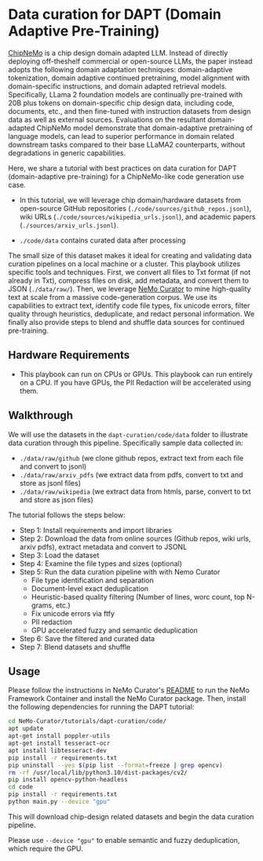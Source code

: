 # Data curation for DAPT (Domain Adaptive Pre-Training)

[ChipNeMo](https://arxiv.org/pdf/2311.00176) is a chip design domain adapted LLM. Instead of directly deploying off-theshelf
commercial or open-source LLMs, the paper instead adopts the following domain adaptation techniques:
domain-adaptive tokenization, domain adaptive continued pretraining, model alignment with domain-specific instructions, and domain adapted retrieval models. Specifically, LLama 2 foundation models are continually pre-trained with 20B plus tokens on domain-specific chip design data, including code, documents, etc., and then fine-tuned with instruction datasets from design data as well as external sources. Evaluations on the resultant domain-adapted ChipNeMo model demonstrate that
domain-adaptive pretraining of language models, can lead to superior performance in domain related downstream tasks compared to their base LLaMA2 counterparts, without degradations in generic capabilities.

Here, we share a tutorial with best practices on data curation for DAPT (domain-adaptive pre-training) for a ChipNeMo-like code generation use case.

* In this tutorial, we will leverage chip domain/hardware datasets from open-source GitHub repositories (`./code/sources/github_repos.jsonl`), wiki URLs (`./code/sources/wikipedia_urls.jsonl`), and academic papers (`./sources/arxiv_urls.jsonl`).

* `./code/data` contains curated data after processing

The small size of this dataset makes it ideal for creating and validating data curation pipelines on a local machine or a cluster.
This playbook utilizes specific tools and techniques. First, we convert all files to Txt format (if not already in Txt), compress files on disk, add metadata, and convert them to JSON (`./data/raw/`). Then, we leverage [NeMo Curator](https://github.com/NVIDIA/NeMo-Curator/tree/main) to mine high-quality text at scale from a massive code-generation corpus. We use its capabilities to extract text, identify code file types, fix unicode errors, filter quality through heuristics, deduplicate, and redact personal information. We finally also provide steps to blend and shuffle data sources for continued pre-training.


## Hardware Requirements
* This playbook can run on CPUs or GPUs. This playbook can run entirely on a CPU. If you have GPUs, the PII Redaction will be accelerated using them.


## Walkthrough

We will use the datasets in the `dapt-curation/code/data` folder to illustrate data curation through this pipeline. Specifically sample data collected in:
* `./data/raw/github` (we clone github repos, extract text from each file and convert to jsonl)
* `./data/raw/arxiv_pdfs` (we extract data from pdfs, convert to txt and store as jsonl files)
* `./data/raw/wikipedia` (we extract data from htmls, parse, convert to txt and store as json files)

The tutorial follows the steps below:<br>
- Step 1: Install requirements and import libraries<br>
- Step 2: Download the data from online sources (Github repos, wiki urls, arxiv pdfs), extract metadata and convert to JSONL<br>
- Step 3: Load the dataset <br>
- Step 4: Examine the file types and sizes (optional) <br>
- Step 5: Run the data curation pipeline with with Nemo Curator<br>
    - File type identification and separation
    - Document-level exact deduplication
    - Heuristic-based quality filtering (Number of lines, worc count, top N-grams, etc.)
    - Fix unicode errors via ftfy
    - PII redaction
    - GPU accelerated fuzzy and semantic deduplication
- Step 6: Save the filtered and curated data <br>
- Step 7: Blend datasets and shuffle


## Usage

Please follow the instructions in NeMo Curator's [README](https://github.com/NVIDIA/NeMo-Curator?tab=readme-ov-file#nemo-framework-container) to run the NeMo Framework Container and install the NeMo Curator package. Then, install the following dependencies for running the DAPT tutorial:

```bash
cd NeMo-Curator/tutorials/dapt-curation/code/
apt update
apt-get install poppler-utils
apt-get install tesseract-ocr
apt install libtesseract-dev
pip install -r requirements.txt
pip uninstall --yes $(pip list --format=freeze | grep opencv)
rm -rf /usr/local/lib/python3.10/dist-packages/cv2/
pip install opencv-python-headless
cd code
pip install -r requirements.txt
python main.py --device "gpu"
```

This will download chip-design related datasets and begin the data curation pipeline.

Please use `--device "gpu"` to enable semantic and fuzzy deduplication, which require the GPU.

